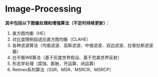 # Image-Processing
**其中包括以下图像处理和增强算法（不定时持续更新）：**

1. 直方图均衡（HE）
2. 对比度限制自适应直方图均衡（CLAHE）
3. 各种滤波算法（均值滤波、高斯滤波、中值滤波、双边滤波、拉普拉斯滤波器）
4. 白平衡WB算法（基于灰度世界假设、基于完美世界反射）
5. 形态学处理（腐蚀、膨胀、开运算、闭运算）
6. Retinex系列算法（SSR、MSR、MSRCR、MSRCP）

